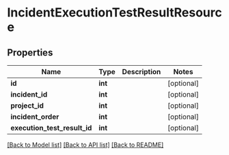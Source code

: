# IncidentExecutionTestResultResource

## Properties
Name | Type | Description | Notes
------------ | ------------- | ------------- | -------------
**id** | **int** |  | [optional] 
**incident_id** | **int** |  | [optional] 
**project_id** | **int** |  | [optional] 
**incident_order** | **int** |  | [optional] 
**execution_test_result_id** | **int** |  | [optional] 

[[Back to Model list]](../README.md#documentation-for-models) [[Back to API list]](../README.md#documentation-for-api-endpoints) [[Back to README]](../README.md)


